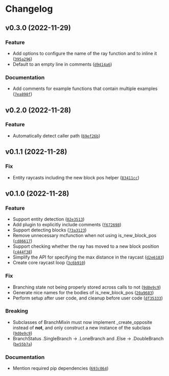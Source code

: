 # Changelog

<!--next-version-placeholder-->

## v0.3.0 (2022-11-29)
### Feature
* Add options to configure the name of the ray function and to inline it ([`395a296`](https://github.com/vdvman1/bolt-raycast/commit/395a296d69b5b928e440049c3d6ce21a8ef0a8cf))
* Default to an empty line in comments ([`d9414a6`](https://github.com/vdvman1/bolt-raycast/commit/d9414a644da57f3fb03a11834d068dc519601a75))

### Documentation
* Add comments for example functions that contain multiple examples ([`7ea898f`](https://github.com/vdvman1/bolt-raycast/commit/7ea898f209d526530785f48649189b8668eb169b))

## v0.2.0 (2022-11-28)
### Feature
* Automatically detect caller path ([`69ef26b`](https://github.com/vdvman1/bolt-raycast/commit/69ef26b6c28375dc482c5bbdf766804b99b98043))

## v0.1.1 (2022-11-28)
### Fix
* Entity raycasts including the new block pos helper ([`83411cc`](https://github.com/vdvman1/bolt-raycast/commit/83411cc5a079660323891c91783919dd362d4477))

## v0.1.0 (2022-11-28)
### Feature
* Support entity detection ([`02e3513`](https://github.com/vdvman1/bolt-raycast/commit/02e3513afe438f41bda06b099441eae253fcba11))
* Add plugin to explicitly include comments ([`f672698`](https://github.com/vdvman1/bolt-raycast/commit/f672698906b5a456c7172633c0f5229efefebbaf))
* Support detecting blocks ([`73a3123`](https://github.com/vdvman1/bolt-raycast/commit/73a3123688fa0d03d239eafad6e71172721b94c6))
* Remove unnecessary mcfunction when not using is_new_block_pos ([`cd86617`](https://github.com/vdvman1/bolt-raycast/commit/cd86617ac44d6a9f06d20b7f1021e2a2f9a63233))
* Support checking whether the ray has moved to a new block position ([`c444f38`](https://github.com/vdvman1/bolt-raycast/commit/c444f38dff13f4e0a73ef3f2c292381932aad9cf))
* Simplify the API for specifying the max distance in the raycast ([`d2e6183`](https://github.com/vdvman1/bolt-raycast/commit/d2e6183e634010b0145bbd2845b4d7b122b861b9))
* Create core raycast loop ([`3c6b910`](https://github.com/vdvman1/bolt-raycast/commit/3c6b9106cc145422a7e41c255f748a211fce8eaa))

### Fix
* Branching state not being properly stored across calls to not ([`9d0e9c9`](https://github.com/vdvman1/bolt-raycast/commit/9d0e9c9fdfcd2dc89be43e240d98e6211392e97a))
* Generate nice names for the bodies of is_new_block_pos ([`20a9683`](https://github.com/vdvman1/bolt-raycast/commit/20a96830e218f9ae84a4b1f04a6dc9cd5363020c))
* Perform setup after user code, and cleanup before user code ([`df35333`](https://github.com/vdvman1/bolt-raycast/commit/df35333f96b6e8770f8d1d679d0ae3d8db9465f7))

### Breaking
* Subclasses of BranchMixin must now implement _create_opposite instead of __not__, and only construct a new instance of the subclass  ([`9d0e9c9`](https://github.com/vdvman1/bolt-raycast/commit/9d0e9c9fdfcd2dc89be43e240d98e6211392e97a))
* BranchStatus   .SingleBranch -> .LoneBranch and .Else -> .DoubleBranch  ([`be55b7a`](https://github.com/vdvman1/bolt-raycast/commit/be55b7aa13be2ab89e6cf56ac5e4866e73d6780c))

### Documentation
* Mention required pip dependencies ([`693c064`](https://github.com/vdvman1/bolt-raycast/commit/693c064ec1cfd5338d74e256df683d477c8684fa))
